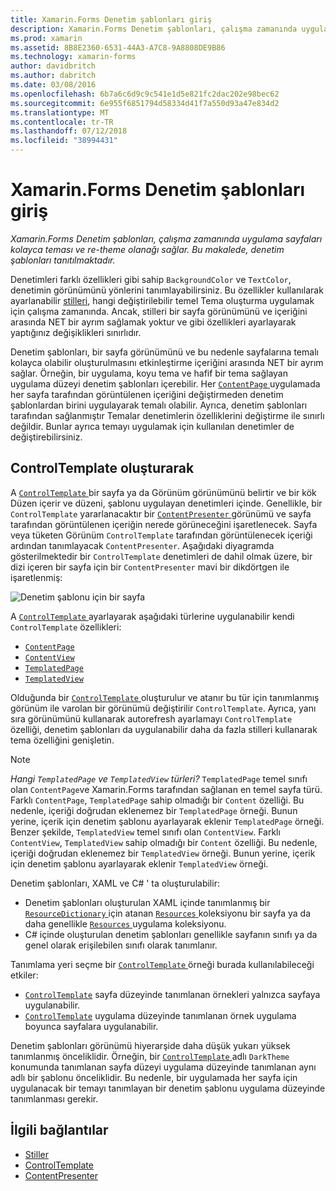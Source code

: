 ```yaml
---
title: Xamarin.Forms Denetim şablonları giriş
description: Xamarin.Forms Denetim şablonları, çalışma zamanında uygulama sayfaları kolayca teması ve re-theme olanağı sağlar. Bu makalede, denetim şablonları tanıtılmaktadır.
ms.prod: xamarin
ms.assetid: 8B8E2360-6531-44A3-A7C8-9A8808DE9B86
ms.technology: xamarin-forms
author: davidbritch
ms.author: dabritch
ms.date: 03/08/2016
ms.openlocfilehash: 6b7a6c6d9c9c541e1d5e821fc2dac202e98bec62
ms.sourcegitcommit: 6e955f6851794d58334d41f7a550d93a47e834d2
ms.translationtype: MT
ms.contentlocale: tr-TR
ms.lasthandoff: 07/12/2018
ms.locfileid: "38994431"
---
```

# <a name="introduction-to-xamarinforms-control-templates"></a>Xamarin.Forms Denetim şablonları giriş

_Xamarin.Forms Denetim şablonları, çalışma zamanında uygulama sayfaları kolayca teması ve re-theme olanağı sağlar. Bu makalede, denetim şablonları tanıtılmaktadır._

Denetimleri farklı özellikleri gibi sahip `BackgroundColor` ve `TextColor`, denetimin görünümünü yönlerini tanımlayabilirsiniz. Bu özellikler kullanılarak ayarlanabilir [stilleri](~/xamarin-forms/user-interface/styles/index.md), hangi değiştirilebilir temel Tema oluşturma uygulamak için çalışma zamanında. Ancak, stilleri bir sayfa görünümünü ve içeriğini arasında NET bir ayrım sağlamak yoktur ve gibi özellikleri ayarlayarak yaptığınız değişiklikleri sınırlıdır.

Denetim şablonları, bir sayfa görünümünü ve bu nedenle sayfalarına temalı kolayca olabilir oluşturulmasını etkinleştirme içeriğini arasında NET bir ayrım sağlar. Örneğin, bir uygulama, koyu tema ve hafif bir tema sağlayan uygulama düzeyi denetim şablonları içerebilir. Her [ `ContentPage` ](xref:Xamarin.Forms.ContentPage) uygulamada her sayfa tarafından görüntülenen içeriğini değiştirmeden denetim şablonlardan birini uygulayarak temalı olabilir. Ayrıca, denetim şablonları tarafından sağlanmıştır Temalar denetimlerin özelliklerini değiştirme ile sınırlı değildir. Bunlar ayrıca temayı uygulamak için kullanılan denetimler de değiştirebilirsiniz.

## <a name="creating-a-controltemplate"></a>ControlTemplate oluşturarak

A [ `ControlTemplate` ](xref:Xamarin.Forms.ControlTemplate) bir sayfa ya da Görünüm görünümünü belirtir ve bir kök Düzen içerir ve düzeni, şablonu uygulayan denetimleri içinde. Genellikle, bir `ControlTemplate` yararlanacaktır bir [ `ContentPresenter` ](xref:Xamarin.Forms.ContentPresenter) görünümü ve sayfa tarafından görüntülenen içeriğin nerede görüneceğini işaretlenecek. Sayfa veya tüketen Görünüm `ControlTemplate` tarafından görüntülenecek içeriği ardından tanımlayacak `ContentPresenter`. Aşağıdaki diyagramda gösterilmektedir bir `ControlTemplate` denetimleri de dahil olmak üzere, bir dizi içeren bir sayfa için bir `ContentPresenter` mavi bir dikdörtgen ile işaretlenmiş:

![](introduction-images/control-template.png "Denetim şablonu için bir sayfa")

A [ `ControlTemplate` ](xref:Xamarin.Forms.ControlTemplate) ayarlayarak aşağıdaki türlerine uygulanabilir kendi `ControlTemplate` özellikleri:

- [`ContentPage`](xref:Xamarin.Forms.ContentPage)
- [`ContentView`](xref:Xamarin.Forms.ContentView)
- [`TemplatedPage`](xref:Xamarin.Forms.TemplatedPage)
- [`TemplatedView`](xref:Xamarin.Forms.TemplatedView)

Olduğunda bir [ `ControlTemplate` ](xref:Xamarin.Forms.ControlTemplate) oluşturulur ve atanır bu tür için tanımlanmış görünüm ile varolan bir görünümü değiştirilir `ControlTemplate`. Ayrıca, yanı sıra görünümünü kullanarak autorefresh ayarlamayı `ControlTemplate` özelliği, denetim şablonları da uygulanabilir daha da fazla stilleri kullanarak tema özelliğini genişletin.

> [!NOTE]
>  *Hangi `TemplatedPage` ve `TemplatedView` türleri?* `TemplatedPage` temel sınıfı olan `ContentPage`ve Xamarin.Forms tarafından sağlanan en temel sayfa türü. Farklı `ContentPage`, `TemplatedPage` sahip olmadığı bir `Content` özelliği. Bu nedenle, içeriği doğrudan eklenemez bir `TemplatedPage` örneği. Bunun yerine, içerik için denetim şablonu ayarlayarak eklenir `TemplatedPage` örneği. Benzer şekilde, `TemplatedView` temel sınıfı olan `ContentView`. Farklı `ContentView`, `TemplatedView` sahip olmadığı bir `Content` özelliği. Bu nedenle, içeriği doğrudan eklenemez bir `TemplatedView` örneği. Bunun yerine, içerik için denetim şablonu ayarlayarak eklenir `TemplatedView` örneği.

Denetim şablonları, XAML ve C# ' ta oluşturulabilir:

- Denetim şablonları oluşturulan XAML içinde tanımlanmış bir [ `ResourceDictionary` ](xref:Xamarin.Forms.ResourceDictionary) için atanan [ `Resources` ](xref:Xamarin.Forms.VisualElement.Resources) koleksiyonu bir sayfa ya da daha genellikle [ `Resources` ](xref:Xamarin.Forms.Application.Resources) uygulama koleksiyonu.
- C# içinde oluşturulan denetim şablonları genellikle sayfanın sınıfı ya da genel olarak erişilebilen sınıfı olarak tanımlanır.

Tanımlama yeri seçme bir [ `ControlTemplate` ](xref:Xamarin.Forms.ControlTemplate) örneği burada kullanılabileceği etkiler:

- [`ControlTemplate`](xref:Xamarin.Forms.ControlTemplate) sayfa düzeyinde tanımlanan örnekleri yalnızca sayfaya uygulanabilir.
- [`ControlTemplate`](xref:Xamarin.Forms.ControlTemplate) uygulama düzeyinde tanımlanan örnek uygulama boyunca sayfalara uygulanabilir.

Denetim şablonları görünümü hiyerarşide daha düşük yukarı yüksek tanımlanmış önceliklidir. Örneğin, bir [ `ControlTemplate` ](xref:Xamarin.Forms.ControlTemplate) adlı `DarkTheme` konumunda tanımlanan sayfa düzeyi uygulama düzeyinde tanımlanan aynı adlı bir şablonu önceliklidir. Bu nedenle, bir uygulamada her sayfa için uygulanacak bir temayı tanımlayan bir denetim şablonu uygulama düzeyinde tanımlanması gerekir.


## <a name="related-links"></a>İlgili bağlantılar

- [Stiller](~/xamarin-forms/user-interface/styles/index.md)
- [ControlTemplate](xref:Xamarin.Forms.ControlTemplate)
- [ContentPresenter](xref:Xamarin.Forms.ContentPresenter)
